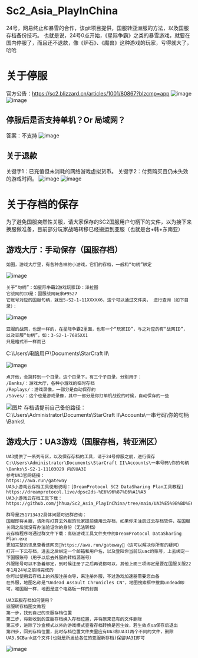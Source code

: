 # Sc2_Asia_PlayInChina
24号，网易终止和暴雪的合作，该git项目提供，国服转亚洲服的方法，以及国服存档备份技巧。
也就是说，24号0点开始，《星际争霸》之类的暴雪游戏，就要在国内停服了，而且还不退款，像《炉石》、《魔兽》这种游戏的玩家，亏得就大了，哈哈


# 关于停服
官方公告：https://sc2.blizzard.cn/articles/1001/80867?blzcmp=app
![image](https://github.com/jhhua/Sc2_Asia_PlayInChina/blob/main/image/213929545-bb921cf4-d90e-4e07-afb1-f62d628d6870.png?raw=true)
![image](https://github.com/jhhua/Sc2_Asia_PlayInChina/blob/main/image/213929542-4d31f175-5778-43a2-84b7-725c03f7be9c.png?raw=true)

## 停服后是否支持单机？Or 局域网？
答案：不支持
![image](https://github.com/jhhua/Sc2_Asia_PlayInChina/blob/main/image/213929540-4685174b-85c4-4a9f-badf-f9b068516ca1.png?raw=true)

## 关于退款
关键字1：已充值但未消耗的网络游戏虚拟货币。
关键字2：付费购买且仍未失效的游戏时间。
![image](https://github.com/jhhua/Sc2_Asia_PlayInChina/blob/main/image/213929810-38e81d45-6328-4355-9581-9d08e6cc6996.png?raw=true)
![image](https://github.com/jhhua/Sc2_Asia_PlayInChina/blob/main/image/213930017-a2abebc3-2ef0-4f73-a8fb-88559002bf4d.png?raw=true)





# 关于存档的保存
为了避免国服突然性关服，请大家保存的SC2国服用户句柄下的文件，以为接下来换服做准备，目前部分玩家战略转移已经搬运到亚服（也就是台+韩+东南亚）
## 游戏大厅：手动保存（国服存档）
```
如图，游戏大厅里，有各种各样的小游戏，它们的存档，一般和“句柄”绑定
```
![image](https://github.com/jhhua/Sc2_Asia_PlayInChina/blob/main/image/213925782-8f9ae737-50df-405e-ac0d-f90bc255b442.png?raw=true)
```
关于“句柄”：如星际争霸2游戏玩家ID：泽拉图
它战网的ID是：国服战网玩家#9527
它账号对应的国服句柄，就是5-S2-1-11XXXXX6，这个可以通过文件夹， 进行查询（如下目录）：
```
![image](https://github.com/jhhua/Sc2_Asia_PlayInChina/blob/main/image/213927240-59a1a0c4-ed5a-4ff3-8b4a-fa6074afc6c6.png?raw=true)
```
亚服的战网，也是一样的，在星际争霸2里面，也有一个“玩家ID”，与之对应的有“战网ID”，以及亚服“句柄”，如：3-S2-1-7685XX1
只是格式不一样而已
```

C:\Users\电脑用户\Documents\StarCraft II\
 
![image](https://github.com/jhhua/Sc2_Asia_PlayInChina/blob/main/image/213926386-267b549d-060f-4b98-b2a6-33a7942b343c.png?raw=true)
```
点开他，会跳转到一个目录，这个目录下，有三个子目录，分别用于：
/Banks/：游戏大厅，各种小游戏的临时存档
/Replays/：游戏录像，一部分是自动保存的
/Saves/：这个也是游戏录像，其中一部分是你打单机战役的时候，自动保存的一些
```
![图片](https://github.com/jhhua/Sc2_Asia_PlayInChina/blob/main/image/213926630-125ee7fe-4f30-49fd-9649-00942cd5788c.png)
存档请提前自己备份路径：
C:\Users\Administrator\Documents\StarCraft II\Accounts\一串号码\你的句柄\Banks\


## 游戏大厅：UA3游戏（国服存档，转亚洲区）
```
UA3提供了一系列专区，以及保存存档的工具，请于24号停服之前，进行保存
C:\Users\Administrator\Documents\StarCraft II\Accounts\一串号码\你的句柄\Banks\5-S2-1-11103029 内的UA3I
参考UA3官网链接：
https://awa.run/gateway
UA3小游戏云存档工具使用说明：[DreamProtocol SC2 DataSharing Plan工具教程]
https://dreamprotocol.live/dpsc2ds-%E6%96%87%E6%A1%A3
UA3小游戏云存档工具下载：
https://github.com/jhhua/Sc2_Asia_PlayInChina/tree/main/UA3%E5%9B%BD%E6%9C%8D%E8%BD%AC%E4%BA%9A%E6%9C%8D%E5%B7%A5%E5%85%B7 
```
```
群号是251713432具体问题可进群咨询：
国服即将关服，请所有打算去外服的玩家提前使用云存档，如果你未注册过云存档软件，在国服关闭之后我没有办法验证你的身份（无法转档）
云存档程序可通过群文件下载：高级游戏工具文件夹中的DreamProtocol DataSharing Plan.exe
更加完整的讯息查看该网页https://awa.run/gateway（这可以解决你所有的疑问）
打开一下云存档，进去之后绑定一个邮箱和用户名，以及登陆你当前玩uac的账号，上去绑定一下国服账号（用于以后去外服的转档源账号）
外服账号可以不急着绑定，到时候注册了之后再说都可以，其他上面三项绑定是要在国服关服22年1月24号之前得完成的
你可以使用云存档上的外服注册向导，来注册外服，不过游戏加速器需要您自备
在外服，地图名称是"Undead Assault Chronicles CN"，地图搜索框中搜索undead即可，和国服一样，地图是这个电路板一样的封面
```
```
UA3亚服存档如何使用？
亚服转存档图文教程
第一步，找到自己的亚服存档位置
第二步，将新收到的亚服存档换入存档位置，并将原来已有的文件删除
第三步，进除了沙盒模式以外的游戏模式查看存档转换是否生效，若生效点sa保存后退出
第四步，回到存档位置，此时存档位置文件夹里应有UA3和UA3I两个不同的文件，删除UA3.SCBank这个文件(也就是所发给各位的亚服新存档)保留UA3I即可
```
![image](https://github.com/jhhua/Sc2_Asia_PlayInChina/blob/main/image/213928273-7f0c0d6e-ebab-459a-90d1-240366b73347.png?raw=true)
